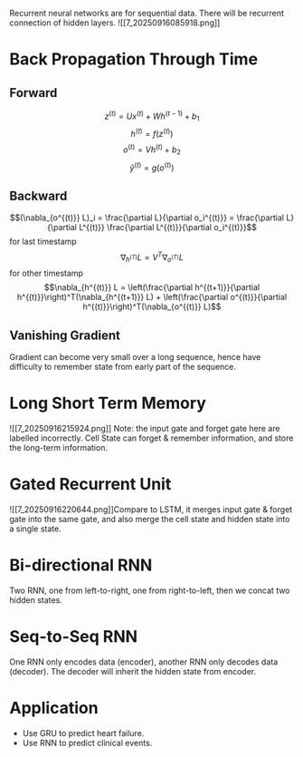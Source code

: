 Recurrent neural networks are for sequential data. There will be recurrent connection of hidden layers.
![[7_20250916085918.png]]
# Back Propagation Through Time
## Forward
$$z^{(t)} = Ux^{(t)} + Wh^{(t-1)} + b_1$$
$$h^{(t)} = f(z^{(t)})$$
$$o^{(t)} = Vh^{(t)} + b_2$$
$$\hat{y}^{(t)} = g(o^{(t)})$$
## Backward
$$(\nabla_{o^{(t)}} L)_i = \frac{\partial L}{\partial o_i^{(t)}} = \frac{\partial L}{\partial L^{(t)}} \frac{\partial L^{(t)}}{\partial o_i^{(t)}}$$
for last timestamp
$$\nabla_{h^{(T)}} L = V^T \nabla_{o^{(T)}} L$$
for other timestamp
$$\nabla_{h^{(t)}} L = \left(\frac{\partial h^{(t+1)}}{\partial h^{(t)}}\right)^T(\nabla_{h^{(t+1)}} L) + \left(\frac{\partial o^{(t)}}{\partial h^{(t)}}\right)^T(\nabla_{o^{(t)}} L)$$
## Vanishing Gradient
Gradient can become very small over a long sequence, hence have difficulty to remember state from early part of the sequence.
# Long Short Term Memory
![[7_20250916215924.png]]
Note: the input gate and forget gate here are labelled incorrectly.
Cell State can forget & remember information, and store the long-term information. 
# Gated Recurrent Unit
![[7_20250916220644.png]]Compare to LSTM, it merges input gate & forget gate into the same gate, and also merge the cell state and hidden state into a single state.
# Bi-directional RNN
Two RNN, one from left-to-right, one from right-to-left, then we concat two hidden states. 
# Seq-to-Seq RNN
One RNN only encodes data (encoder), another RNN only decodes data (decoder).
The decoder will inherit the hidden state from encoder.
# Application
- Use GRU to predict heart failure. 
- Use RNN to predict clinical events.